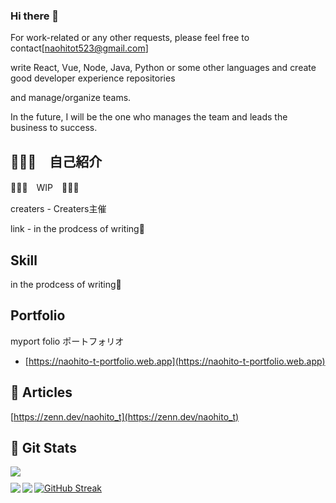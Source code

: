 ### Hi there 👋

<!--
**naohito-T/naohito-T** is a ✨ _special_ ✨ repository because its `README.md` (this file) appears on your GitHub profile.

Here are some ideas to get you started:

- 🔭 I’m currently working on ...
- 🌱 I’m currently learning ...
- 👯 I’m looking to collaborate on ...
- 🤔 I’m looking for help with ...
- 💬 Ask me about ...
- 📫 How to reach me: ...
- 😄 Pronouns: ...
- ⚡ Fun fact: ...
-->

For work-related or any other requests, please feel free to contact[naohitot523@gmail.com]

write React, Vue, Node, Java, Python or some other languages and create good developer experience repositories

and manage/organize teams.

In the future, I will be the one who manages the team and leads the business to success.

## 🧑🏻‍💻　自己紹介

🚧🚧🚧　WIP　🚧🚧🚧

creaters - Creaters主催

link - in the prodcess of writing🙇
## Skill



in the prodcess of writing🙇

## Portfolio

myport folio
ポートフォリオ
- [https://naohito-t-portfolio.web.app](https://naohito-t-portfolio.web.app)

## 🔗 Articles

[https://zenn.dev/naohito_t](https://zenn.dev/naohito_t)


## 🔱 Git Stats

<div style="margin-bottom: 10px;">
<a href="https://github-profile-trophy.vercel.app">
  <img src="https://github-profile-trophy.vercel.app/?username=naohito-T&column=7&theme=onedark&hide_border=true" />
</a>
</div>
<a href="http://github-readme-streak-stats.herokuapp.com">
  <img src="http://github-readme-streak-stats.herokuapp.com?user=naohito-T&theme=tokyonight&hide_border=true" alt="GitHub Streak" />
</a>
<a href="https://github.com/anuraghazra/github-readme-stats">
  <img align="left" src="https://github-readme-stats.vercel.app/api/top-langs/?username=naohito-T&theme=tokyonight&hide_border=true" />
</a>
<a href="https://github.com/anuraghazra/github-readme-stats">
  <img align="left" src="https://github-readme-stats.vercel.app/api?username=naohito-T&count_private=true&theme=tokyonight&hide_border=true" />
</a>

